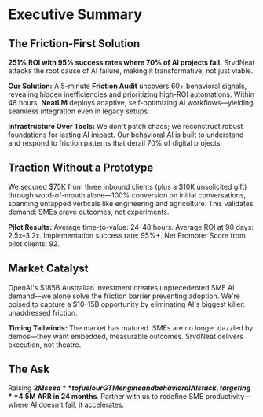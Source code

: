 # Executive Summary

## The Friction-First Solution

**251% ROI with 95% success rates where 70% of AI projects fail.** SrvdNeat attacks the root cause of AI failure, making it transformative, not just viable.

**Our Solution:** A 5-minute **Friction Audit** uncovers 60+ behavioral signals, revealing hidden inefficiencies and prioritizing high-ROI automations. Within 48 hours, **NeatLM** deploys adaptive, self-optimizing AI workflows—yielding seamless integration even in legacy setups.

**Infrastructure Over Tools:** We don't patch chaos; we reconstruct robust foundations for lasting AI impact. Our behavioral AI is built to understand and respond to friction patterns that derail 70% of digital projects.

## Traction Without a Prototype

We secured $75K from three inbound clients (plus a $10K unsolicited gift) through word-of-mouth alone—100% conversion on initial conversations, spanning untapped verticals like engineering and agriculture. This validates demand: SMEs crave outcomes, not experiments.

**Pilot Results:** Average time-to-value: 24–48 hours. Average ROI at 90 days: 2.5x–3.2x. Implementation success rate: 95%+. Net Promoter Score from pilot clients: 92.

## Market Catalyst

OpenAI's $185B Australian investment creates unprecedented SME AI demand—we alone solve the friction barrier preventing adoption. We're poised to capture a $10–15B opportunity by eliminating AI's biggest killer: unaddressed friction.

**Timing Tailwinds:** The market has matured. SMEs are no longer dazzled by demos—they want embedded, measurable outcomes. SrvdNeat delivers execution, not theatre.

## The Ask

Raising **$2M seed** to fuel our GTM engine and behavioral AI stack, targeting **$4.5M ARR in 24 months**. Partner with us to redefine SME productivity—where AI doesn't fail, it accelerates. 